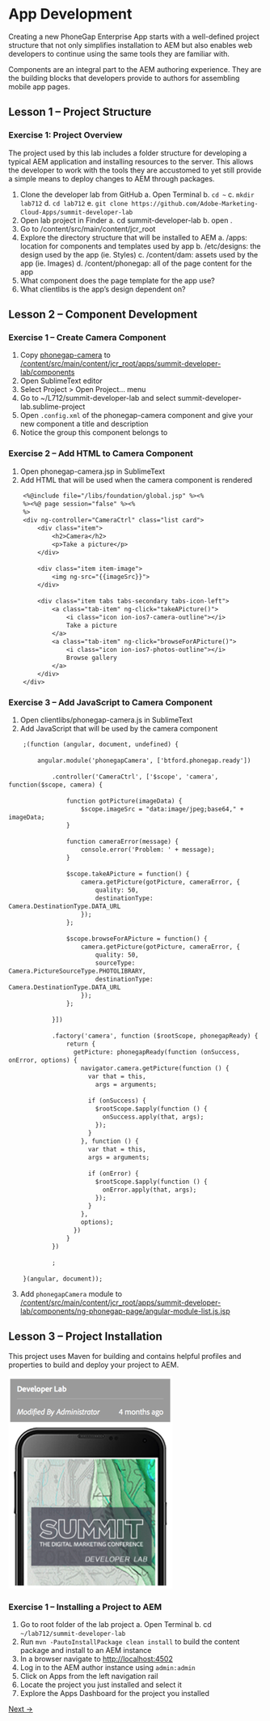 App Development
=========

Creating a new PhoneGap Enterprise App starts with a well-defined project structure that not only simplifies installation to AEM but also enables web developers to continue using the same tools they are familiar with. 

Components are an integral part to the AEM authoring experience.  They are the building blocks that developers provide to authors for assembling mobile app pages. 

## Lesson 1 – Project Structure

### Exercise 1: Project Overview

The project used by this lab includes a folder structure for developing a typical AEM application and installing resources to the server. This allows the developer to work with the tools they are accustomed to yet still provide a simple means to deploy changes to AEM through packages.

1.  Clone the developer lab from GitHub
  a.  Open Terminal
  b.  `cd ~`
  c.  `mkdir lab712`
  d.  `cd lab712`
  e.  `git clone https://github.com/Adobe-Marketing-Cloud-Apps/summit-developer-lab`
2.  Open lab project in Finder
  a.  cd summit-developer-lab
  b.  open .
3.  Go to  /content/src/main/content/jcr_root 
4.  Explore the directory structure that will be installed to AEM
  a.  /apps: location for components and templates used by app
  b.  /etc/designs: the design used by the app (ie. Styles)
  c.  /content/dam: assets used by the app (ie. Images)
  d.  /content/phonegap: all of the page content for the app
5.  What component does the page template for the app use?
6.  What clientlibs is the app’s design dependent on?

## Lesson 2 – Component Development

### Exercise 1 – Create Camera Component
1.  Copy [phonegap-camera](phonegap-camera) to [/content/src/main/content/jcr_root/apps/summit-developer-lab/components](/content/src/main/content/jcr_root/apps/summit-developer-lab/components)
2.  Open SublimeText editor
3.  Select Project > Open Project… menu
4.  Go to ~/L712/summit-developer-lab and select summit-developer-lab.sublime-project
5.  Open `.config.xml` of the phonegap-camera component and give your new component a title and description
6.  Notice the group this component belongs to

### Exercise 2 – Add HTML to Camera Component
1.  Open phonegap-camera.jsp in SublimeText
2.  Add HTML that will be used when the camera component is rendered

```
    <%@include file="/libs/foundation/global.jsp" %><%
    %><%@ page session="false" %><%
    %>
    <div ng-controller="CameraCtrl" class="list card">
        <div class="item">
            <h2>Camera</h2>
            <p>Take a picture</p>
        </div>
        
        <div class="item item-image">
            <img ng-src="{{imageSrc}}">
        </div>
        
        <div class="item tabs tabs-secondary tabs-icon-left">
            <a class="tab-item" ng-click="takeAPicture()">
                <i class="icon ion-ios7-camera-outline"></i>
                Take a picture
            </a>
            <a class="tab-item" ng-click="browseForAPicture()">
                <i class="icon ion-ios7-photos-outline"></i>
                Browse gallery
            </a>
        </div>
    </div>
```

### Exercise 3 – Add JavaScript to Camera Component
1.  Open clientlibs/phonegap-camera.js in SublimeText
2.  Add JavaScript that will be used by the camera component

```
    ;(function (angular, document, undefined) {

        angular.module('phonegapCamera', ['btford.phonegap.ready'])

            .controller('CameraCtrl', ['$scope', 'camera', function($scope, camera) {

                function gotPicture(imageData) {
                    $scope.imageSrc = "data:image/jpeg;base64," + imageData;
                }

                function cameraError(message) {
                    console.error('Problem: ' + message);
                }

                $scope.takeAPicture = function() {
                    camera.getPicture(gotPicture, cameraError, {
                        quality: 50,
                        destinationType: Camera.DestinationType.DATA_URL
                    });
                };

                $scope.browseForAPicture = function() {
                    camera.getPicture(gotPicture, cameraError, {
                        quality: 50,
                        sourceType: Camera.PictureSourceType.PHOTOLIBRARY,
                        destinationType: Camera.DestinationType.DATA_URL
                    });
                };

            }])

            .factory('camera', function ($rootScope, phonegapReady) {
                return {
                  getPicture: phonegapReady(function (onSuccess, onError, options) {
                    navigator.camera.getPicture(function () {
                      var that = this,
                        args = arguments;
                        
                      if (onSuccess) {
                        $rootScope.$apply(function () {
                          onSuccess.apply(that, args);
                        });
                      }
                    }, function () {
                      var that = this,
                      args = arguments;
                        
                      if (onError) {
                        $rootScope.$apply(function () {
                          onError.apply(that, args);
                        });
                      }
                    },
                    options);
                  })
                }
            })

            ;

    }(angular, document));
```
3. Add `phonegapCamera` module to [/content/src/main/content/jcr_root/apps/summit-developer-lab/components/ng-phonegap-page/angular-module-list.js.jsp](/content/src/main/content/jcr_root/apps/summit-developer-lab/components/ng-phonegap-page/angular-module-list.js.jsp)

## Lesson 3 – Project Installation

This project uses Maven for building and contains helpful profiles and properties to build and deploy your project to AEM.

![Lab Thumbnail](../images/dev-lab-thumbnail.png "Lab Thumbnail")

### Exercise 1 – Installing a Project to AEM
1.  Go to root folder of the lab project 
  a.  Open Terminal
  b.  cd `~/lab712/summit-developer-lab`
2.  Run `mvn -PautoInstallPackage clean install` to build the content package and install to an AEM instance
3.  In a browser navigate to [http://localhost:4502](http://localhost:4502)
4.  Log in to the AEM author instance using `admin:admin`
5.  Click on Apps from the left navigation rail 
6.  Locate the project you just installed and select it
7.  Explore the Apps Dashboard for the project you installed


[Next →](../module4)

